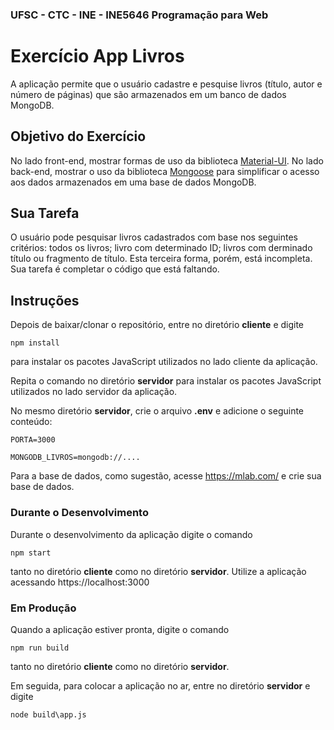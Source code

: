 ### UFSC - CTC - INE - INE5646 Programação para Web

# Exercício App Livros
A aplicação permite que o usuário cadastre e pesquise livros (título, autor e número de páginas) que são armazenados em um banco de dados MongoDB.

## Objetivo do Exercício
No lado front-end, mostrar formas de uso da biblioteca [Material-UI](https://material-ui.com/). No lado back-end, mostrar o uso da biblioteca [Mongoose](https://mongoosejs.com/) para simplificar o acesso aos dados armazenados em uma base de dados MongoDB.

## Sua Tarefa
O usuário pode pesquisar livros cadastrados com base nos seguintes critérios: todos os livros; livro com determinado ID; livros com derminado título ou fragmento de título. Esta terceira forma, porém, está incompleta. Sua tarefa é completar o código que está faltando.

## Instruções
Depois de baixar/clonar o repositório, entre no diretório **cliente** e digite

`npm install`

para instalar os pacotes JavaScript utilizados no lado cliente da aplicação.

Repita o comando no diretório **servidor** para instalar os pacotes JavaScript utilizados no lado servidor da aplicação.

No mesmo diretório **servidor**, crie o arquivo **.env** e adicione o seguinte conteúdo:

```
PORTA=3000

MONGODB_LIVROS=mongodb://....
```
Para a base de dados, como sugestão, acesse https://mlab.com/  e crie sua base de dados.

### Durante o Desenvolvimento
Durante o desenvolvimento da aplicação digite o comando

`npm start`

tanto no diretório **cliente** como no diretório **servidor**. Utilize a aplicação acessando https://localhost:3000


### Em Produção
Quando a aplicação estiver pronta, digite o comando

`npm run build`

tanto no diretório **cliente** como no diretório **servidor**.

Em seguida, para colocar a aplicação no ar, entre no diretório **servidor** e digite

`node build\app.js`


